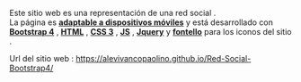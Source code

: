 Este sitio web es una representación de una red social . <br> La página es <ins><b>adaptable a dispositivos móviles</ins></b> y está desarrollado con <ins><b>Bootstrap 4</ins></b> , <ins><b>HTML</ins></b> , <ins><b>CSS 3</ins></b> , <ins><b>JS</ins></b> , <ins><b>Jquery</ins></b> y <ins><b>fontello</ins></b> para los iconos del sitio .

Url del sitio web : https://alevivancopaolino.github.io/Red-Social-Bootstrap4/
